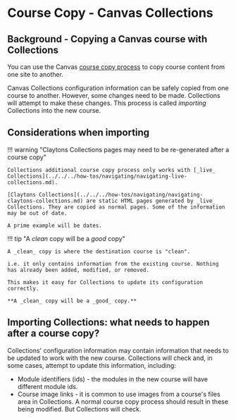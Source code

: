 # Course Copy - Canvas Collections

## Background - Copying a Canvas course with Collections

You can use the Canvas [course copy process](https://community.canvaslms.com/t5/Instructor-Guide/How-do-I-copy-content-from-another-Canvas-course-using-the/ta-p/1012) to copy course content from one site to another. 

Canvas Collections configuration information can be safely copied from one course to another. However, some changes need to be made. Collections will attempt to make these changes. This process is called _importing_ Collections into the new course.

## Considerations when importing

!!! warning "Claytons Collections pages may need to be re-generated after a course copy"

	Collections additional course copy process only works with [_live_ Collections](../../../how-tos/navigating/navigating-live-collections.md).

	[Claytons Collections](../../../how-tos/navigating/navigating-claytons-collections.md) are static HTML pages generated by _live_ Collections. They are copied as normal pages. Some of the information may be out of date.

	A prime example will be dates.

!!! tip "A _clean_ copy will be a _good_ copy"

	A _clean_ copy is where the destination course is "clean".
	
	i.e. it only contains information from the existing course. Nothing has already been added, modified, or removed.
	
	This makes it easy for Collections to update its configuration correctly.

	**A _clean_ copy will be a _good_ copy.**

## Importing Collections: what needs to happen after a course copy?

Collections' configuration information may contain information that needs to be updated to work with the new course. Collections will check and, in some cases, attempt to update this information, including:

- Module identifiers (ids) - the modules in the new course will have different module ids.
- Course image links - it is common to use images from a course's files area in Collections. A normal course copy process should result in these being modified. But Collections will check.

